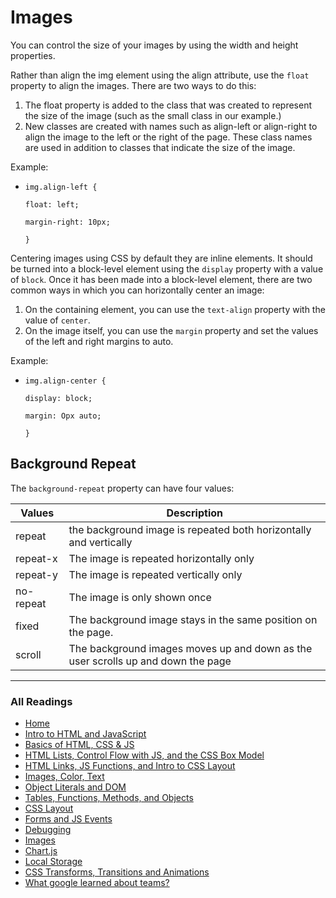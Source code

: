 # Images

You can control the size of your images by using the width and height properties.

Rather than align the img element using the align attribute, use the `float` property to align the images. There are two ways to do this:

1. The float property is added to the class that was created to represent the size of the image (such as the small class in our example.)
2. New classes are created with names such as align-left or align-right to align the image to the left or the right of the page. These class names are used in addition to classes that indicate the size of the image.

Example:

* `img.align-left {`
  
  `float: left;`

  `margin-right: 10px;`
  
  `}`

Centering images using CSS by default they are inline elements. It should be turned into a block-level element using the `display` property with a value of `block`. Once it has been made into a block-level element, there are two common ways in which you can horizontally center an image:

1. On the containing element, you can use the `text-align` property with the value of `center`.
2. On the image itself, you can use the `margin` property and set the values of the left and right margins to auto.

Example:

* `img.align-center {`
  
  `display: block;`

  `margin: Opx auto;`

  `}`

## Background Repeat

The `background-repeat` property can have four values:

| Values     |Description|
| ---------  | ------------          |
| repeat |  the background image is repeated both horizontally and vertically|
| repeat-x | The image is repeated horizontally only              |
| repeat-y | The image is repeated vertically only          |
| no-repeat        | The image is only shown once     |
| fixed     | The background image stays in the same position on the page.   |
| scroll        | The background images moves up and down as the user scrolls up and down the page   |

***

### All Readings

* [Home](README.md)
* [Intro to HTML and JavaScript](class-01.md)
* [Basics of HTML, CSS & JS](class-02.md)
* [HTML Lists, Control Flow with JS, and the CSS Box Model](class-03.md)
* [HTML Links, JS Functions, and Intro to CSS Layout](class-04.md)
* [Images, Color, Text](class-05.md)
* [Object Literals and DOM](class-06.md)
* [Tables, Functions, Methods, and Objects](class-07.md)
* [CSS Layout](class-08.md)
* [Forms and JS Events](class-09.md)
* [Debugging](class-10.md)
* [Images](class-11.md)
* [Chart.js](class-12.md)
* [Local Storage](class-13.md)
* [CSS Transforms, Transitions and Animations](class-14a.md)
* [What google learned about teams?](class-14b.md)
